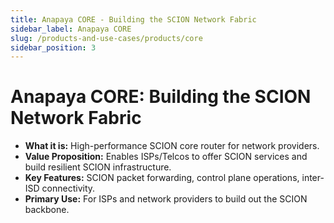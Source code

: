```yaml
---
title: Anapaya CORE - Building the SCION Network Fabric
sidebar_label: Anapaya CORE
slug: /products-and-use-cases/products/core
sidebar_position: 3
---
```


# Anapaya CORE: Building the SCION Network Fabric

- **What it is:** High-performance SCION core router for network providers.
- **Value Proposition:** Enables ISPs/Telcos to offer SCION services and build resilient SCION infrastructure.
- **Key Features:** SCION packet forwarding, control plane operations, inter-ISD connectivity.
- **Primary Use:** For ISPs and network providers to build out the SCION backbone.
